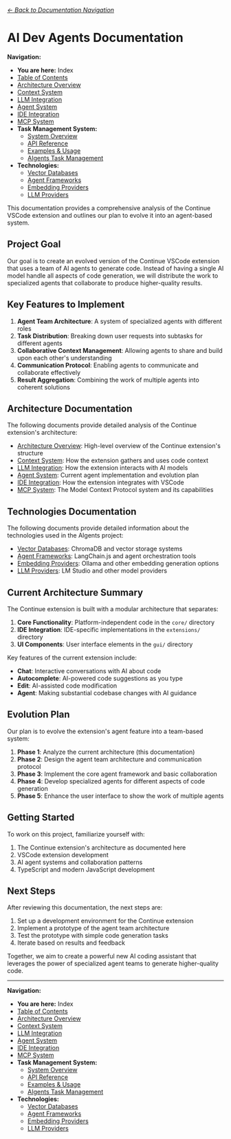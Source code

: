 _[← Back to Documentation Navigation](navigation.md)_

# AI Dev Agents Documentation

**Navigation:**

- **You are here:** Index
- [Table of Contents](table-of-contents.md)
- [Architecture Overview](architecture/overview.md)
- [Context System](architecture/context-system.md)
- [LLM Integration](architecture/llm-integration.md)
- [Agent System](architecture/agent-system.md)
- [IDE Integration](architecture/ide-integration.md)
- [MCP System](architecture/mcp-system.md)
- **Task Management System:**
  - [System Overview](task-management-system.md)
  - [API Reference](task-management-api.md)
  - [Examples & Usage](task-management-examples.md)
  - [AIgents Task Management](aigents-task-management.md)
- **Technologies:**
  - [Vector Databases](technologies/vector-databases.md)
  - [Agent Frameworks](technologies/agent-frameworks.md)
  - [Embedding Providers](technologies/embedding-providers.md)
  - [LLM Providers](technologies/llm-providers.md)

This documentation provides a comprehensive analysis of the Continue VSCode extension and outlines our plan to evolve it into an agent-based system.

## Project Goal

Our goal is to create an evolved version of the Continue VSCode extension that uses a team of AI agents to generate code. Instead of having a single AI model handle all aspects of code generation, we will distribute the work to specialized agents that collaborate to produce higher-quality results.

## Key Features to Implement

1. **Agent Team Architecture**: A system of specialized agents with different roles
2. **Task Distribution**: Breaking down user requests into subtasks for different agents
3. **Collaborative Context Management**: Allowing agents to share and build upon each other's understanding
4. **Communication Protocol**: Enabling agents to communicate and collaborate effectively
5. **Result Aggregation**: Combining the work of multiple agents into coherent solutions

## Architecture Documentation

The following documents provide detailed analysis of the Continue extension's architecture:

- [Architecture Overview](architecture/overview.md): High-level overview of the Continue extension's structure
- [Context System](architecture/context-system.md): How the extension gathers and uses code context
- [LLM Integration](architecture/llm-integration.md): How the extension interacts with AI models
- [Agent System](architecture/agent-system.md): Current agent implementation and evolution plan
- [IDE Integration](architecture/ide-integration.md): How the extension integrates with VSCode
- [MCP System](architecture/mcp-system.md): The Model Context Protocol system and its capabilities

## Technologies Documentation

The following documents provide detailed information about the technologies used in the AIgents project:

- [Vector Databases](technologies/vector-databases.md): ChromaDB and vector storage systems
- [Agent Frameworks](technologies/agent-frameworks.md): LangChain.js and agent orchestration tools
- [Embedding Providers](technologies/embedding-providers.md): Ollama and other embedding generation options
- [LLM Providers](technologies/llm-providers.md): LM Studio and other model providers

## Current Architecture Summary

The Continue extension is built with a modular architecture that separates:

1. **Core Functionality**: Platform-independent code in the `core/` directory
2. **IDE Integration**: IDE-specific implementations in the `extensions/` directory
3. **UI Components**: User interface elements in the `gui/` directory

Key features of the current extension include:

- **Chat**: Interactive conversations with AI about code
- **Autocomplete**: AI-powered code suggestions as you type
- **Edit**: AI-assisted code modification
- **Agent**: Making substantial codebase changes with AI guidance

## Evolution Plan

Our plan is to evolve the extension's agent feature into a team-based system:

1. **Phase 1**: Analyze the current architecture (this documentation)
2. **Phase 2**: Design the agent team architecture and communication protocol
3. **Phase 3**: Implement the core agent framework and basic collaboration
4. **Phase 4**: Develop specialized agents for different aspects of code generation
5. **Phase 5**: Enhance the user interface to show the work of multiple agents

## Getting Started

To work on this project, familiarize yourself with:

1. The Continue extension's architecture as documented here
2. VSCode extension development
3. AI agent systems and collaboration patterns
4. TypeScript and modern JavaScript development

## Next Steps

After reviewing this documentation, the next steps are:

1. Set up a development environment for the Continue extension
2. Implement a prototype of the agent team architecture
3. Test the prototype with simple code generation tasks
4. Iterate based on results and feedback

Together, we aim to create a powerful new AI coding assistant that leverages the power of specialized agent teams to generate higher-quality code.

---

**Navigation:**

- **You are here:** Index
- [Table of Contents](table-of-contents.md)
- [Architecture Overview](architecture/overview.md)
- [Context System](architecture/context-system.md)
- [LLM Integration](architecture/llm-integration.md)
- [Agent System](architecture/agent-system.md)
- [IDE Integration](architecture/ide-integration.md)
- [MCP System](architecture/mcp-system.md)
- **Task Management System:**
  - [System Overview](task-management-system.md)
  - [API Reference](task-management-api.md)
  - [Examples & Usage](task-management-examples.md)
  - [AIgents Task Management](aigents-task-management.md)
- **Technologies:**
  - [Vector Databases](technologies/vector-databases.md)
  - [Agent Frameworks](technologies/agent-frameworks.md)
  - [Embedding Providers](technologies/embedding-providers.md)
  - [LLM Providers](technologies/llm-providers.md)

